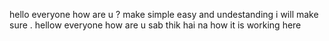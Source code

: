 hello everyone how are u ?
make   simple  easy and undestanding 
 i will make sure .
hellow everyone how are u 
sab thik hai na 
how it is working here 
